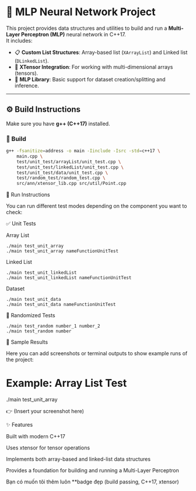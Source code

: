 # 🧠 MLP Neural Network Project  

This project provides data structures and utilities to build and run a **Multi-Layer Perceptron (MLP)** neural network in C++17.  
It includes:  
- 📋 **Custom List Structures**: Array-based list (`XArrayList`) and Linked list (`DLinkedList`).  
- 🔢 **XTensor Integration**: For working with multi-dimensional arrays (tensors).  
- 🤖 **MLP Library**: Basic support for dataset creation/splitting and inference.  

---

## ⚙️ Build Instructions  

Make sure you have **g++ (C++17)** installed.  

### 🔨 Build
```bash
g++ -fsanitize=address -o main -Iinclude -Isrc -std=c++17 \
    main.cpp \
    test/unit_test/arrayList/unit_test.cpp \
    test/unit_test/linkedList/unit_test.cpp \
    test/unit_test/data/unit_test.cpp \
    test/random_test/random_test.cpp \
    src/ann/xtensor_lib.cpp src/util/Point.cpp
```

🚀 Run Instructions

You can run different test modes depending on the component you want to check:

✅ Unit Tests

Array List

```
./main test_unit_array
./main test_unit_array nameFunctionUnitTest
```

Linked List
```
./main test_unit_linkedList
./main test_unit_linkedList nameFunctionUnitTest
```

Dataset
```
./main test_unit_data
./main test_unit_data nameFunctionUnitTest
```

🎲 Randomized Tests
```
./main test_random number_1 number_2
./main test_random number
```

📸 Sample Results

Here you can add screenshots or terminal outputs to show example runs of the project:

# Example: Array List Test
./main test_unit_array


👉 (Insert your screenshot here)

✨ Features

Built with modern C++17

Uses xtensor for tensor operations

Implements both array-based and linked-list data structures

Provides a foundation for building and running a Multi-Layer Perceptron


Bạn có muốn tôi thêm luôn **badge đẹp (build passing, C++17, xtensor)